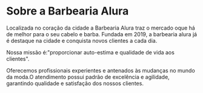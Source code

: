  <h1>Sobre a Barbearia Alura</h1>
 
<p>Localizada no coração da cidade a Barbearia Alura traz o mercado oque há de melhor para o seu  cabelo e barba. 
Fundada em 2019, a barbearia alura já é destaque na cidade e conquista novos clientes a cada dia.</p>

<p>Nossa missão é:"proporcionar auto-estima e qualidade de vida aos clientes".</p>

<p>Oferecemos profissionais experientes e antenados às mudanças no mundo da moda.O atendimento possui padrão de excelência
e agilidade, garantindo qualidade e satisfação dos nossos clientes.</p>
